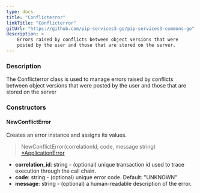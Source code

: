 ```yaml
---
type: docs
title: "Conflicterror"
linkTitle: "Conflicterror"
gitUrl: "https://github.com/pip-services3-go/pip-services3-commons-go"
description: >
    Errors raised by conflicts between object versions that were
    posted by the user and those that are stored on the server.
---
```


### Description

The Conflicterror class is used to manage errors raised by conflicts between object versions that were posted by the user and those that are stored on the server

### Constructors

#### NewConflictError
Creates an error instance and assigns its values.

> NewConflictError(correlationId, code, message string) [*ApplicationError](../application_exception)

- **correlation_id**: string - (optional) unique transaction id used to trace execution through the call chain.
- **code**: string - (optional) unique error code. Default: "UNKNOWN"
- **message**: string - (optional) a human-readable description of the error.
